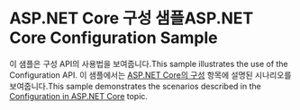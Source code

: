 # <a name="aspnet-core-configuration-sample"></a><span data-ttu-id="0bd2d-101">ASP.NET Core 구성 샘플</span><span class="sxs-lookup"><span data-stu-id="0bd2d-101">ASP.NET Core Configuration Sample</span></span>

<span data-ttu-id="0bd2d-102">이 샘플은 구성 API의 사용법을 보여줍니다.</span><span class="sxs-lookup"><span data-stu-id="0bd2d-102">This sample illustrates the use of the Configuration API.</span></span> <span data-ttu-id="0bd2d-103">이 샘플에서는 [ASP.NET Core의 구성](https://docs.microsoft.com/aspnet/core/fundamentals/configuration) 항목에 설명된 시나리오를 보여줍니다.</span><span class="sxs-lookup"><span data-stu-id="0bd2d-103">This sample demonstrates the scenarios described in the [Configuration in ASP.NET Core](https://docs.microsoft.com/aspnet/core/fundamentals/configuration) topic.</span></span>
